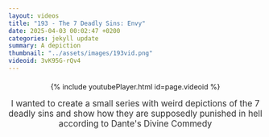 ```yaml
---
layout: videos
title: "193 - The 7 Deadly Sins: Envy"
date: 2025-04-03 00:02:47 +0200
categories: jekyll update
summary: A depiction
thumbnail: "../assets/images/193vid.png"
videoid: 3vK95G-rQv4
---
```


<div style="text-align: center; margin-top: 20px;">
  {% include youtubePlayer.html id=page.videoid %}
  <p style="margin-top: 15px; font-size: 1.2em; color: #333;">
    I wanted to create a small series with weird depictions of the 7 deadly sins and show how they are supposedly punished in hell according to Dante's Divine Commedy
  </p>
</div>
